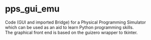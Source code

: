 # pps_gui_emu
Code (GUI and imported Bridge) for a Physical Programming Simulator which can be used as an aid to learn Python programming skills.  
The graphical front end is based on the guizero wrapper to tkinter.
